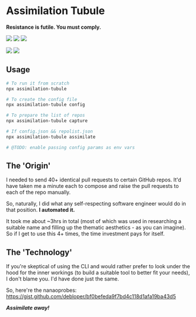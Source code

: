# Assimilation Tubule
**Resistance is futile. You must comply.**

[![](https://img.shields.io/github/v/release/debloper/assimilation-tubule?include_prereleases&logo=git)](https://github.com/debloper/assimilation-tubule/releases)
[![](https://img.shields.io/npm/v/@debloper/assimilation-tubule?label=npm%20registry&logo=npm)](https://www.npmjs.com/package/@debloper/assimilation-tubule)
[![](https://img.shields.io/npm/v/@debloper/assimilation-tubule?label=GitHub%20registry&registry_uri=https%3A%2F%2Fnpm.pkg.github.com&logo=github)](https://github.com/debloper/assimilation-tubule/packages)

![](https://img.shields.io/david/debloper/assimilation-tubule?logo=javascript)
![](https://github.com/debloper/assimilation-tubule/workflows/Publish%20Node.js%20Packages/badge.svg)

## Usage
```sh
# To run it from scratch
npx assimilation-tubule

# To create the config file
npx assimilation-tubule config

# To prepare the list of repos
npx assimilation-tubule capture

# If config.json && repolist.json
npx assimilation-tubule assimilate

# @TODO: enable passing config params as env vars
```

## The 'Origin'
I needed to send 40+ identical pull requests to certain GitHub repos. It'd have taken me a minute each to compose and raise the pull requests to each of the repo manually.

So, naturally, I did what any self-respecting software engineer would do in that position. **I automated it.**

It took me about ~3hrs in total (most of which was used in researching a suitable name and filling up the thematic aesthetics - as you can imagine). So if I get to use this 4+ times, the time investment pays for itself.

## The 'Technology'
If you're skeptical of using the CLI and would rather prefer to look under the hood for the inner workings (to build a suitable tool to better fit your needs), I don't blame you. I'd have done just the same.

So, here're the nanaoprobes: https://gist.github.com/debloper/bf0befeda9f7bd4c118d1afa19ba43d5

***Assimilate away!***
